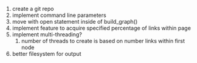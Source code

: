 1. create a git repo
2. implement command line parameters
3. move with open statement inside of build_graph()
4. implement feature to acquire specified percentage of links within page
5. implement multi-threading?
    1. number of threads to create is based on number links within first node 
6. better filesystem for output